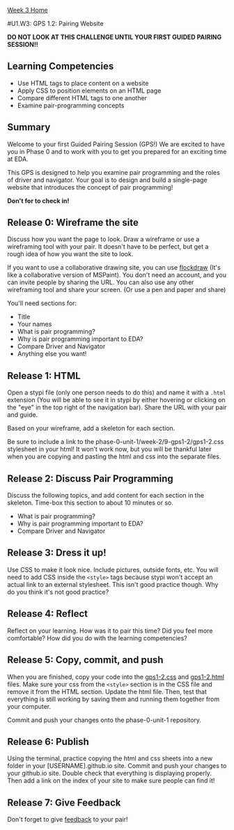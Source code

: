 [Week 3 Home](../)

#U1.W3: GPS 1.2: Pairing Website

**DO NOT LOOK AT THIS CHALLENGE UNTIL YOUR FIRST GUIDED PAIRING SESSION!!**

## Learning Competencies
  - Use HTML tags to place content on a website
  - Apply CSS to position elements on an HTML page
  - Compare different HTML tags to one another
  - Examine pair-programming concepts

## Summary
  Welcome to your first Guided Pairing Session (GPS!)
  We are excited to have you in Phase 0 and to work with
  you to get you prepared for an exciting time at EDA.

  This GPS is designed to help you examine pair programming and the roles of driver and
  navigator. Your goal is to design and build a single-page website that
  introduces the concept of pair programming!

  **Don't for to check in!**

## Release 0: Wireframe the site
Discuss how you want the page to look. Draw a wireframe or use a wireframing tool with your pair. It doesn't have to be perfect, but get a rough idea of how you want the site to look.

If you want to use a collaborative drawing site, you can use [flockdraw](http://flockdraw.com) (It's like a collaborative version of MSPaint). You don't need an account, and you can invite people by sharing the URL. You can also use any other wireframing tool and share your screen. (Or use a pen and paper and share)

You'll need sections for:
- Title
- Your names
- What is pair programming?
- Why is pair programming important to EDA?
- Compare Driver and Navigator
- Anything else you want!

## Release 1: HTML

Open a stypi file (only one person needs to do this) and name it with a `.html` extension (You will be able to see it in stypi by either hovering or clicking on the "eye" in the top right of the navigation bar). Share the URL with your pair and guide.

Based on your wireframe, add a skeleton for each section.

Be sure to include a link to the phase-0-unit-1/week-2/9-gps1-2/gps1-2.css stylesheet in your html! It won't work now, but you will be thankful later when you are copying and pasting the html and css into the separate files.


## Release 2: Discuss Pair Programming
Discuss the following topics, and add content for each section in the skeleton. Time-box this section to about 10 minutes or so.

- What is pair programming?
- Why is pair programming important to EDA?
- Compare Driver and Navigator

## Release 3: Dress it up!
Use CSS to make it look nice. Include pictures, outside fonts, etc. You will need to add CSS inside the `<style>` tags because stypi won't accept an actual link to an external stylesheet. This isn't good practice though. Why do you think it's not good practice?

## Release 4: Reflect
Reflect on your learning. How was it to pair this time? Did you feel more comfortable? How did you do with the learning competencies?

## Release 5: Copy, commit, and push
When you are finished, copy your code into the [gps1-2.css](gps1-2.css) and [gps1-2.html](gps1-2.html) files. Make sure your css from the `<style>` section is in the CSS file and remove it from the HTML section. Update the html file. Then, test that everything is still  working by saving them
and running them together from your computer.

Commit and push your changes onto the phase-0-unit-1 repository.

## Release 6: Publish
Using the terminal, practice copying the html and css sheets into a new folder in your [USERNAME].github.io site. Commit and push your changes to your github.io site. Double check that everything is displaying properly. Then add a link on the index of your site to make sure people can find it!

## Release 7: Give Feedback
Don't forget to give [feedback](https://socrates.devbootcamp.com/feedback/new) to your pair!
